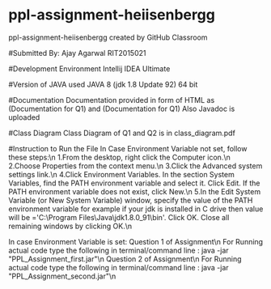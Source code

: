 # ppl-assignment-heiisenbergg
ppl-assignment-heiisenbergg created by GitHub Classroom

#Submitted By:
Ajay Agarwal
RIT2015021

#Development Environment
Intellij IDEA Ultimate

#Version of JAVA used
JAVA 8 (jdk 1.8 Update 92) 64 bit

#Documentation
Documentation provided in form of HTML as (Documentation for Q1) and (Documentation for Q1)
Also Javadoc is uploaded

#Class Diagram
Class Diagram of Q1 and Q2 is in class_diagram.pdf

#Instruction to Run the File
In Case Environment Variable not set, follow these steps:\n
1.From the desktop, right click the Computer icon.\n
2.Choose Properties from the context menu.\n
3.Click the Advanced system settings link.\n
4.Click Environment Variables. In the section System Variables, find the PATH environment variable and select it. Click Edit. If the PATH environment variable does not exist, click New.\n
5.In the Edit System Variable (or New System Variable) window, specify the value of the PATH environment variable for example if your jdk is installed in C drive then value will be ='C:\Program Files\Java\jdk1.8.0_91\bin'. Click OK. Close all remaining windows by clicking OK.\n

In case Environment Variable is set:
Question 1 of Assignment\n
For Running actual code type the following in terminal/command line : java -jar "PPL_Assignment_first.jar"\n
Question 2 of Assignment\n
For Running actual code type the following in terminal/command line : java -jar "PPL_Assignment_second.jar"\n


